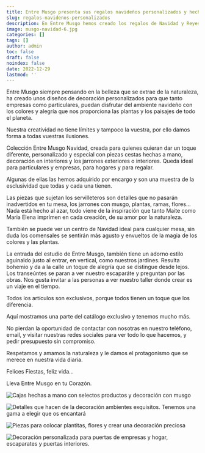 ```yaml
---
title: Entre Musgo presenta sus regalos navideños personalizados y hechos a mano
slug: regalos-navidenos-personalizados
description: En Entre Musgo hemos creado los regalos de Navidad y Reyes escogidos de la naturaleza y llevados hasta tu hogar, empresa, comunidad de vecinos, barrio.
image: musgo-navidad-6.jpg
categories: []
tags: []
author: admin
toc: false
draft: false
noindex: false
date: 2022-12-29
lastmod: ''
---
```

Entre Musgo siempre pensando en la belleza que se extrae de la naturaleza,  ha creado unos diseños de decoración personalizados para que tanto empresas como particulares, puedan disfrutar del ambiente navideño con los colores y alegría que nos proporciona las plantas y los paisajes de todo el planeta. 

Nuestra creatividad no tiene límites y tampoco la vuestra, por ello damos forma a todas vuestras ilusiones.

Colección Entre Musgo Navidad,  creada para quienes quieran dar un toque diferente, personalizado y especial con piezas cestas hechas a mano, decoración en interiores y los jarrones exteriores o interiores. Queda ideal para particulares y empresas, para hogares y para regalar.

Algunas de ellas las hemos adquirido por encargo y son una muestra de la esclusividad que todas y cada una tienen. 

Las piezas que sujetan los servilleteros son detalles que no pasarán inadvertidos en tu mesa, los jarrones con musgo, plantas, ramas, flores... Nada está hecho al azar, todo viene de la inspiración que tanto Maite como Maria Elena imprímen en cada creación, de su amor por la naturaleza. 

También se puede ver un centro de Navidad ideal para cualquier mesa, sin duda los comensales se sentirán más agusto y envueltos de la magia de los colores y las plantas. 

La entrada del estudio de Entre Musgo, también tiene un adorno estilo aguinaldo justo al entrar, en vertical, como nuestros jardines. Resulta bohemio y da a la calle un toque de alegría que se distingue desde lejos. Los transeúntes se paran a ver nuestro escaparáte y preguntan por las obras. Nos gusta invitar a las personas a ver nuestro taller donde crear es un viaje en el tiempo. 

Todos los artículos son exclusivos, porque todos tienen un toque que los diferencia. 

Aquí mostramos una parte del catálogo exclusivo y tenemos mucho más. 

No pierdan la oportunidad de contactar con nosotras en nuestro teléfono, email, y visitar nuestras redes sociales para ver todo lo que hacemos, y pedir presupuesto sin compromiso. 

Respetamos y amamos la naturaleza y le damos el protagonismo que se merece en nuestra vida diaria. 

Felices Fiestas, feliz vida...

Lleva Entre Musgo en tu Corazón.

![Cajas hechas a mano con selectos productos y decoración con musgo](musgo-navidad-12.jpg "Cajas de regalo personalizadas")

![Detalles que hacen de la decoración ambientes exquisitos. Tenemos una gama a elegir que os encantará](musgo-navidad-10.jpg "Brazaletes para servilletas y pañuelos")

![Piezas para colocar plantitas, flores y crear una decoración preciosa](musgo-navidad-8.jpg "Mini maceteros luxe")

![Decoración personalizada para puertas de empresas y hogar, escaparates y puertas interiores.](musgo-navidad-1.jpg "Recibidor entrada Entre Musgo personalizado")